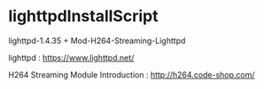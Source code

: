 # lighttpdInstallScript

lighttpd-1.4.35 + Mod-H264-Streaming-Lighttpd

lighttpd : https://www.lighttpd.net/

H264 Streaming Module Introduction : http://h264.code-shop.com/
